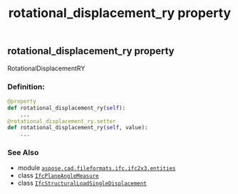 ﻿---
title: rotational_displacement_ry property
second_title: Aspose.CAD for Python via .NET API References
description: 
type: docs
weight: 90
url: /aspose.cad.fileformats.ifc.ifc2x3.entities/ifcstructuralloadsingledisplacement/rotational_displacement_ry/
is_root: false
---

## rotational_displacement_ry property


RotationalDisplacementRY
### Definition:
```python
@property
def rotational_displacement_ry(self):
    ...
@rotational_displacement_ry.setter
def rotational_displacement_ry(self, value):
    ...
```

### See Also
* module [`aspose.cad.fileformats.ifc.ifc2x3.entities`](../../)
* class [`IfcPlaneAngleMeasure`](/cad/python-net/aspose.cad.fileformats.ifc.ifc2x3.types/ifcplaneanglemeasure)
* class [`IfcStructuralLoadSingleDisplacement`](/cad/python-net/aspose.cad.fileformats.ifc.ifc2x3.entities/ifcstructuralloadsingledisplacement)
